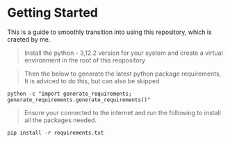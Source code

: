 # Getting Started

This is a guide to smoothly transition into using this repository, which is craeted by me.

>Install the python - 3,12.2 version for your system and create a virtual environment in the root of this reopository

>Then the below to generate the latest python package requirements, It is adviced to do this, but can also be skipped
```
python -c "import generate_requirements; generate_requirements.generate_requirements()"
```

>Ensure your connected to the internet and run the following to install all the packages needed.
```
pip install -r requirements.txt
```
